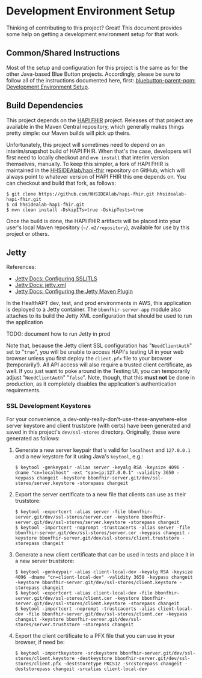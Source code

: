 Development Environment Setup
=============================

Thinking of contributing to this project? Great! This document provides some help on getting a development environment setup for that work.

## Common/Shared Instructions

Most of the setup and configuration for this project is the same as for the other Java-based Blue Button projects. Accordingly, please be sure to follow all of the instructions documented here, first: [bluebutton-parent-pom: Development Environment Setup](https://github.com/HHSIDEAlab/bluebutton-parent-pom/blob/devenv-instructions/dev/devenv-readme.md).

## Build Dependencies

This project depends on the [HAPI FHIR](https://github.com/jamesagnew/hapi-fhir) project. Releases of that project are available in the Maven Central repository, which generally makes things pretty simple: our Maven builds will pick up theirs.

Unfortunately, this project will sometimes need to depend on an interim/snapshot build of HAPI FHIR. When that's the case, developers will first need to locally checkout and `mvn install` that interim version themselves, manually. To keep this simpler, a fork of HAPI FHIR is maintained in the [HHSIDEAlab/hapi-fhir](https://github.com/HHSIDEAlab/hapi-fhir) repository on GitHub, which will always point to whatever version of HAPI FHIR this one depends on. You can checkout and build that fork, as follows:

    $ git clone https://github.com/HHSIDEAlab/hapi-fhir.git hhsidealab-hapi-fhir.git
    $ cd hhsidealab-hapi-fhir.git
    $ mvn clean install -DskipITs=true -DskipTests=true

Once the build is done, the HAPI FHIR artifacts will be placed into your user's local Maven repository (`~/.m2/repository`), available for use by this project or others.

## Jetty

References:

* [Jetty Docs: Configuring SSL/TLS](http://www.eclipse.org/jetty/documentation/current/configuring-ssl.html)
* [Jetty Docs: jetty.xml](http://www.eclipse.org/jetty/documentation/9.3.x/jetty-xml-config.html)
* [Jetty Docs: Configuring the Jetty Maven Plugin](https://www.eclipse.org/jetty/documentation/9.3.x/jetty-maven-plugin.html#jetty-stop-goal)

In the HealthAPT dev, test, and prod environments in AWS, this application is deployed to a Jetty container. The `bbonfhir-server-app` module also attaches to its build the Jetty XML configuration that should be used to run the application

TODO: document how to run Jetty in prod

Note that, because the Jetty client SSL configuration has "`NeedClientAuth`" set to "`true`", you will be unable to access HAPI's testing UI in your web browser unless you first deploy the `client.pfx` file to your browser (temporarily!). All API access will also require a trusted client certificate, as well. If you just want to poke around in the Testing UI, you can temporarily adjust "`NeedClientAuth`" "`false`". Note, though, that this **must not** be done in production, as it completely disables the application's authentication requirements.

### SSL Development Keystores

For your convenience, a dev-only-really-don't-use-these-anywhere-else server keystore and client truststore (with certs) have been generated and saved in this project's `dev/ssl-stores` directory. Originally, these were generated as follows:

1. Generate a new server keypair that's valid for `localhost` and `127.0.0.1` and a new keystore for it using Java's `keytool`, e.g.:
    
    ```
    $ keytool -genkeypair -alias server -keyalg RSA -keysize 4096 -dname "cn=localhost" -ext "san=ip:127.0.0.1" -validity 3650 -keypass changeit -keystore bbonfhir-server.git/dev/ssl-stores/server.keystore -storepass changeit
    ```
    
1. Export the server certificate to a new file that clients can use as their truststore:
    
    ```
    $ keytool -exportcert -alias server -file bbonfhir-server.git/dev/ssl-stores/server.cer -keystore bbonfhir-server.git/dev/ssl-stores/server.keystore -storepass changeit
    $ keytool -importcert -noprompt -trustcacerts -alias server -file bbonfhir-server.git/dev/ssl-stores/server.cer -keypass changeit -keystore bbonfhir-server.git/dev/ssl-stores/client.truststore -storepass changeit
    ```
    
1. Generate a new client certificate that can be used in tests and place it in a new server truststore:
    
    ```
    $ keytool -genkeypair -alias client-local-dev -keyalg RSA -keysize 4096 -dname "cn=client-local-dev" -validity 3650 -keypass changeit -keystore bbonfhir-server.git/dev/ssl-stores/client.keystore -storepass changeit
    $ keytool -exportcert -alias client-local-dev -file bbonfhir-server.git/dev/ssl-stores/client.cer -keystore bbonfhir-server.git/dev/ssl-stores/client.keystore -storepass changeit
    $ keytool -importcert -noprompt -trustcacerts -alias client-local-dev -file bbonfhir-server.git/dev/ssl-stores/client.cer -keypass changeit -keystore bbonfhir-server.git/dev/ssl-stores/server.truststore -storepass changeit
    ```
    
1. Export the client certificate to a PFX file that you can use in your browser, if need be:
    
    ```
    $ keytool -importkeystore -srckeystore bbonfhir-server.git/dev/ssl-stores/client.keystore -destkeystore bbonfhir-server.git/dev/ssl-stores/client.pfx -deststoretype PKCS12 -srcstorepass changeit -deststorepass changeit -srcalias client-local-dev
    ```
    
